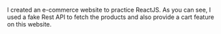 I created an e-commerce website to practice ReactJS. As you can see, I used a fake Rest API to fetch the products and also provide a cart feature on this website.
